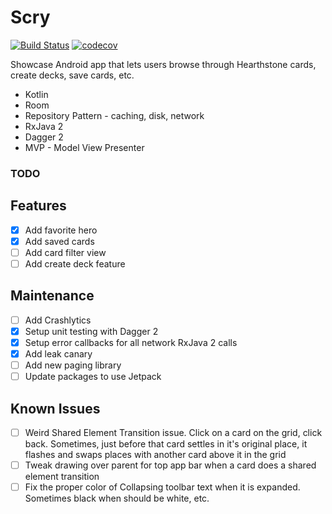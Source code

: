 # Scry
[![Build Status](https://travis-ci.com/caseta/Scry.svg?branch=master)](https://travis-ci.com/caseta/Scry) [![codecov](https://codecov.io/gh/caseta/Scry/branch/master/graph/badge.svg)](https://codecov.io/gh/caseta/Scry)

Showcase Android app that lets users browse through Hearthstone cards, create decks, save cards, etc.

- Kotlin
- Room
- Repository Pattern - caching, disk, network
- RxJava 2
- Dagger 2
- MVP - Model View Presenter

### TODO

Features
------
- [x] Add favorite hero
- [x] Add saved cards
- [ ] Add card filter view
- [ ] Add create deck feature

Maintenance
------
- [ ] Add Crashlytics
- [x] Setup unit testing with Dagger 2
- [x] Setup error callbacks for all network RxJava 2 calls
- [x] Add leak canary
- [ ] Add new paging library
- [ ] Update packages to use Jetpack

Known Issues
------
- [ ] Weird Shared Element Transition issue. Click on a card on the grid, click back. Sometimes, just before that card settles in it's original place, it flashes and swaps places with another card above it in the grid
- [ ] Tweak drawing over parent for top app bar when a card does a shared element transition
- [ ] Fix the proper color of Collapsing toolbar text when it is expanded. Sometimes black when should be white, etc.
